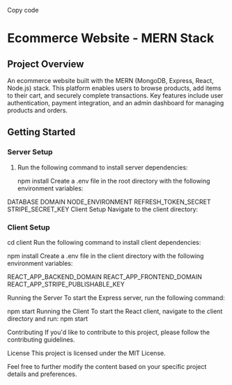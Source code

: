 
Copy code
# Ecommerce Website - MERN Stack

## Project Overview

An ecommerce website built with the MERN (MongoDB, Express, React, Node.js) stack. This platform enables users to browse products, add items to their cart, and securely complete transactions. Key features include user authentication, payment integration, and an admin dashboard for managing products and orders.

## Getting Started

### Server Setup

1. Run the following command to install server dependencies:

   npm install
Create a .env file in the root directory with the following environment variables:

DATABASE
DOMAIN
NODE_ENVIRONMENT
REFRESH_TOKEN_SECRET
STRIPE_SECRET_KEY
Client Setup
Navigate to the client directory:

### Client Setup

cd client
Run the following command to install client dependencies:

npm install
Create a .env file in the client directory with the following environment variables:

REACT_APP_BACKEND_DOMAIN
REACT_APP_FRONTEND_DOMAIN
REACT_APP_STRIPE_PUBLISHABLE_KEY

Running the Server
To start the Express server, run the following command:

npm start
Running the Client
To start the React client, navigate to the client directory and run:
npm start

Contributing
If you'd like to contribute to this project, please follow the contributing guidelines.

License
This project is licensed under the MIT License.


Feel free to further modify the content based on your specific project details and preferences.





